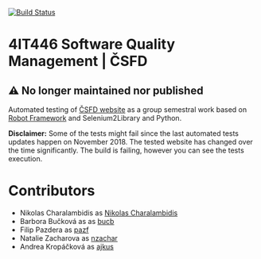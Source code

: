 [![Build Status](https://travis-ci.org/Nikolas-Charalambidis/4IT446.svg?branch=master)](https://travis-ci.org/Nikolas-Charalambidis/4IT446)

# 4IT446 Software Quality Management | ČSFD

## ⚠ No longer maintained nor published

Automated testing of [ČSFD website](https://www.csfd.cz/) as a group semestral work based on [Robot Framework](http://robotframework.org/) and Selenium2Library and Python.

**Disclaimer:** Some of the tests might fail since the last automated tests updates happen on November 2018. The tested website has changed over the time significantly. The build is failing, however you can see the tests execution.

# Contributors

 - Nikolas Charalambidis as [Nikolas Charalambidis](https://github.com/Nikolas-Charalambidis)
 - Barbora Bučková as as [bucb](https://github.com/bucb)
 - Filip Pazdera as [pazf](https://github.com/pazf)
 - Natalie Zacharova as [nzachar](https://github.com/nzachar)
 - Andrea Kropáčková as [ajkus](https://github.com/ajkus)
